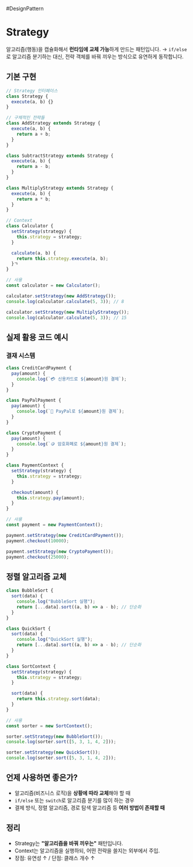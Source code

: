 #DesignPattern 

# Strategy

알고리즘(행동)을 캡슐화해서 **런타임에 교체 가능**하게 만드는 패턴입니다.
→ `if/else`로 알고리즘 분기하는 대신, 전략 객체를 바꿔 끼우는 방식으로 유연하게 동작합니다.

## 기본 구현

```js
// Strategy 인터페이스
class Strategy {
  execute(a, b) {}
}

// 구체적인 전략들
class AddStrategy extends Strategy {
  execute(a, b) {
    return a + b;
  }
}

class SubtractStrategy extends Strategy {
  execute(a, b) {
    return a - b;
  }
}

class MultiplyStrategy extends Strategy {
  execute(a, b) {
    return a * b;
  }
}

// Context
class Calculator {
  setStrategy(strategy) {
    this.strategy = strategy;
  }

  calculate(a, b) {
    return this.strategy.execute(a, b);
  }ㄱ
}

// 사용
const calculator = new Calculator();

calculator.setStrategy(new AddStrategy());
console.log(calculator.calculate(5, 3)); // 8

calculator.setStrategy(new MultiplyStrategy());
console.log(calculator.calculate(5, 3)); // 15
```

## 실제 활용 코드 예시

### 결재 시스템

```js
class CreditCardPayment {
  pay(amount) {
    console.log(`💳 신용카드로 ${amount}원 결제`);
  }
}

class PayPalPayment {
  pay(amount) {
    console.log(`📧 PayPal로 ${amount}원 결제`);
  }
}

class CryptoPayment {
  pay(amount) {
    console.log(`🪙 암호화폐로 ${amount}원 결제`);
  }
}

class PaymentContext {
  setStrategy(strategy) {
    this.strategy = strategy;
  }

  checkout(amount) {
    this.strategy.pay(amount);
  }
}

// 사용
const payment = new PaymentContext();

payment.setStrategy(new CreditCardPayment());
payment.checkout(10000);

payment.setStrategy(new CryptoPayment());
payment.checkout(25000);
```

## 정렬 알고리즘 교체

```js
class BubbleSort {
  sort(data) {
    console.log("BubbleSort 실행");
    return [...data].sort((a, b) => a - b); // 단순화
  }
}

class QuickSort {
  sort(data) {
    console.log("QuickSort 실행");
    return [...data].sort((a, b) => a - b); // 단순화
  }
}

class SortContext {
  setStrategy(strategy) {
    this.strategy = strategy;
  }

  sort(data) {
    return this.strategy.sort(data);
  }
}

// 사용
const sorter = new SortContext();

sorter.setStrategy(new BubbleSort());
console.log(sorter.sort([5, 3, 1, 4, 2]));

sorter.setStrategy(new QuickSort());
console.log(sorter.sort([5, 3, 1, 4, 2]));
```


## 언제 사용하면 좋은가?

- 알고리즘(비즈니스 로직)을 **상황에 따라 교체**해야 할 때
- `if/else` 또는 `switch`로 알고리즘 분기를 많이 하는 경우
- 결제 방식, 정렬 알고리즘, 경로 탐색 알고리즘 등 **여러 방법이 존재할 때**

## 정리

- Strategy는 **"알고리즘을 바꿔 끼우는"** 패턴입니다.
- Context는 알고리즘을 실행하되, 어떤 전략을 쓸지는 외부에서 주입.
- 장점: 유연성 ↑ / 단점: 클래스 개수 ↑
